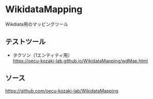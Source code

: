 # WikidataMapping
Wikdiata用のマッピングツール
## テストツール
- タクソン（1エンティティ用）  
https://oecu-kozaki-lab.github.io/WikidataMapping/wdMap.html

## ソース
https://github.com/oecu-kozaki-lab/WikidataMapping
